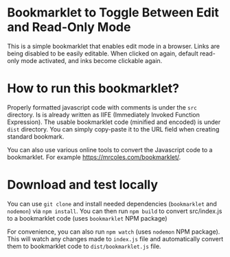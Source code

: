 # Bookmarklet to Toggle Between Edit and Read-Only Mode

This is a simple bookmarklet that enables edit mode in a browser. Links are being disabled to be easily editable. When clicked on again, default read-only mode activated, and inks become clickable again.

# How to run this bookmarklet?

Properly formatted javascript code with comments is under the `src` directory. Is is already written as IIFE (Immediately Invoked Function Expression). The usable bookmarklet code (minified and encoded) is under `dist` directory. You can simply copy-paste it to the URL field when creating standard bookmark.

You can also use various online tools to convert the Javascript code to a bookmarklet. For example
https://mrcoles.com/bookmarklet/.


# Download and test locally

You can use `git clone` and install needed dependencies (`bookmarklet` and `nodemon`) via `npm install`. You can then run `npm build` to convert src/index.js to a bookmarklet code (uses `bookmarklet` NPM package)

For convenience, you can also run `npm watch` (uses `nodemon` NPM package). This will watch any changes made to `index.js` file and automatically convert them to bookmarklet code to `dist/bookmarklet.js` file.
